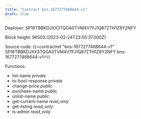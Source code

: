 ```yaml
---
title: "Contract bns-1677277468644-v1"
draft: true
---
```

Deployer: SP16TBBKDJXX3TQGA0TVM4V7FJ1Q87ZTH1Z8Y2NFY


 



Block height: 96503 (2023-02-24T23:05:37.000Z)

Source code: {{<contractref "bns-1677277468644-v1" SP16TBBKDJXX3TQGA0TVM4V7FJ1Q87ZTH1Z8Y2NFY bns-1677277468644-v1>}}

Functions:

* list-name _private_
* to-bool-response _private_
* change-price _public_
* purchase-name _public_
* unlist-name _public_
* get-current-name _read_only_
* get-listing _read_only_
* is-admin _read_only_
